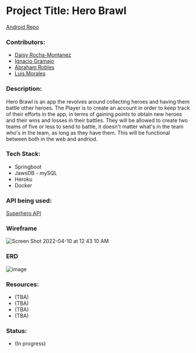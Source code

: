 # Project Title: Hero Brawl

[Android Repo](https://github.com/daisyrocha/project_3_android)

### Contributors: 
  * [Daisy Rocha-Montanez](https://github.com/daisyrocha) 
  * [Ignacio Gramajo](https://github.com/IGramajoO)
  * [Abraham Robles](https://github.com/abeRoblesMartinez)
  * [Luis Morales](https://github.com/LuiM112)

### Description: 
Hero Brawl is an app the revolves around collecting heroes and having them battle other heroes. The Player is to create an account in order to keep track of their efforts in the app, in terms of gaining points to obtain new heroes and their wins and losses in their battles. They will be allowed to create two teams of five or less to send to battle, it doesn't matter what's in the team who's in the team, as long as they have them. This will be functional between both in the web and andriod. 


### Tech Stack: 
  * Springboot
  * JawsDB - mySQL
  * Heroku
  * Docker
  
### API being used: 
  [Superhero API](https://superheroapi.com/)

### Wireframe
![Screen Shot 2022-04-10 at 12 43 10 AM](https://user-images.githubusercontent.com/72002539/162607985-5fa946a9-3c36-4a92-99e3-62c1d6598729.png)

### ERD
![image](https://user-images.githubusercontent.com/89751770/162643709-ccb7f93d-6f6d-488c-8298-df0099333b5e.png)

### Resources: 
  * (TBA)
  * (TBA)
  * (TBA)               
  * (TBA)

### Status: 
  * (In progress)
